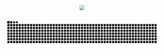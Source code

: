 <h1 align="center">
  <a href="https://git.io/typing-svg">
    <img src="https://readme-typing-svg.herokuapp.com/?lines=Hi+There!+👋;+Myself+Arip+Saputra!;&center=true&size=30">
  </a>
</h1>

![snake gif](https://github.com/4rip22/4rip22/blob/output/github-contribution-grid-snake.svg)



